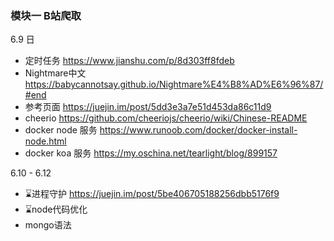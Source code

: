 ### 模块一 B站爬取
6.9 日
- 定时任务 https://www.jianshu.com/p/8d303ff8fdeb
- Nightmare中文 https://babycannotsay.github.io/Nightmare%E4%B8%AD%E6%96%87/#end
- 参考页面 https://juejin.im/post/5dd3e3a7e51d453da86c11d9
- cheerio https://github.com/cheeriojs/cheerio/wiki/Chinese-README
- docker node 服务 https://www.runoob.com/docker/docker-install-node.html
-  docker koa 服务 https://my.oschina.net/tearlight/blog/899157

6.10 - 6.12
- ⌛️进程守护  https://juejin.im/post/5be406705188256dbb5176f9
- ⌛️node代码优化
- mongo语法
